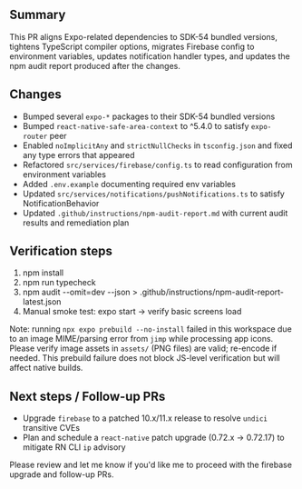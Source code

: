 ## Summary

This PR aligns Expo-related dependencies to SDK-54 bundled versions, tightens TypeScript compiler options, migrates Firebase config to environment variables, updates notification handler types, and updates the npm audit report produced after the changes.

## Changes

- Bumped several `expo-*` packages to their SDK-54 bundled versions
- Bumped `react-native-safe-area-context` to ^5.4.0 to satisfy `expo-router` peer
- Enabled `noImplicitAny` and `strictNullChecks` in `tsconfig.json` and fixed any type errors that appeared
- Refactored `src/services/firebase/config.ts` to read configuration from environment variables
- Added `.env.example` documenting required env variables
- Updated `src/services/notifications/pushNotifications.ts` to satisfy NotificationBehavior
- Updated `.github/instructions/npm-audit-report.md` with current audit results and remediation plan

## Verification steps

1. npm install
2. npm run typecheck
3. npm audit --omit=dev --json > .github/instructions/npm-audit-report-latest.json
4. Manual smoke test: expo start -> verify basic screens load

Note: running `npx expo prebuild --no-install` failed in this workspace due to an image MIME/parsing error from `jimp` while processing app icons. Please verify image assets in `assets/` (PNG files) are valid; re-encode if needed. This prebuild failure does not block JS-level verification but will affect native builds.

## Next steps / Follow-up PRs

- Upgrade `firebase` to a patched 10.x/11.x release to resolve `undici` transitive CVEs
- Plan and schedule a `react-native` patch upgrade (0.72.x -> 0.72.17) to mitigate RN CLI `ip` advisory

Please review and let me know if you'd like me to proceed with the firebase upgrade and follow-up PRs.
